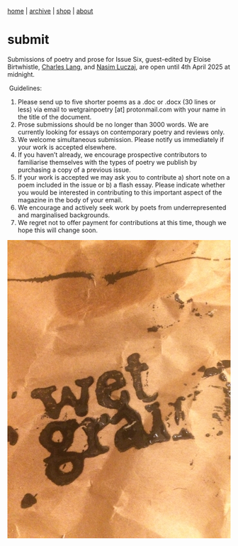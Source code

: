 [home](index.md) | [archive](archive.md) | [shop](shop.md)  |  [about](about.md)

# submit


Submissions of poetry and prose for Issue Six, guest-edited by Eloise Birtwhistle, [Charles Lang](https://charleslangpoetry.wordpress.com/), and [Nasim Luczaj](https://nasimluczaj.com/), are open until 4th April 2025 at midnight.

​
Guidelines:

1. Please send up to five shorter poems as a .doc or .docx (30 lines or less) via email to wetgrainpoetry [at] protonmail.com with your name in the title of the document.
2. Prose submissions should be no longer than 3000 words. We are currently looking for essays on contemporary poetry and reviews only.
3. We welcome simultaneous submission. Please notify us immediately if your work is accepted elsewhere.
4. If you haven’t already, we encourage prospective contributors to familiarise themselves with the types of poetry we publish by purchasing a copy of a previous issue.
5. If your work is accepted we may ask you to contribute a) short note on a poem included in the issue or b) a flash essay. Please indicate whether you would be interested in contributing to this important aspect of the magazine in the body of your email.
6. We encourage and actively seek work by poets from underrepresented and marginalised backgrounds.
7. We regret not to offer payment for contributions at this time, though we hope this will change soon.

![Wet Grain Symbol](64476F79-6159-40AD-9A2E-5FAAC64F5E07.jpeg)



